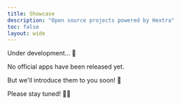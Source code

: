 ```yaml
---
title: Showcase
description: "Open source projects powered by Hextra"
toc: false
layout: wide
---
```


<div class="hx-mt-4"></div>

<p class="hx-mb-12 hx-text-center hx-text-lg hx-text-gray-500 dark:hx-text-gray-400">
Under development... 🚧
</p>

No official apps have been released yet.

But we'll introduce them to you soon! 🎉

Please stay tuned! 🙏✨